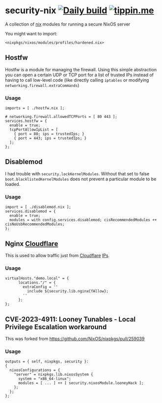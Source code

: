 # security-nix [![Daily build](https://github.com/fiksn/security-nix/actions/workflows/daily.yml/badge.svg)](https://github.com/fiksn/security-nix/actions/workflows/daily.yml) [![tippin.me](https://badgen.net/badge/%E2%9A%A1%EF%B8%8Ftippin.me/@fiksn/F0918E)](https://tippin.me/@fiksn)
A collection of [nix](https://nixos.org/) modules for running a secure NixOS server

You might want to import:
```
<nixpkgs/nixos/modules/profiles/hardened.nix>
```

## Hostfw

Hostfw is a module for managing the firewall. Using this simple abstraction you can open a certain UDP or TCP port for a list of trusted IPs instead of
having to call low-level code (like directly calling `iptables` or modifying `networking.firewall.extraCommands`)

### Usage

```
imports = [ ./hostfw.nix ];

# networking.firewall.allowedTCPPorts = [ 80 443 ];
services.hostfw = {
  enable = true;
  tcpPortAllowIpList = [
    { port = 80; ips = trustedIps; }
    { port = 443; ips = trustedIps; }
  ];
};
```

## Disablemod

I had trouble with `security.lockKernelModules`. Without that set to false `boot.blacklistedKernelModules` does not prevent
a particular module to be loaded.

### Usage

```
import = [ ./disablemod.nix ];
services.disablemod = {
  enable = true;
  modules = with config.services.disablemod; cisRecommendedModules ++ cisNoUsbRecommendedModules;
};
```

## Nginx [Cloudflare](https://www.cloudflare.com/)

This is used to allow traffic just from [Cloudflare](https://www.cloudflare.com/) [IPs](https://www.cloudflare.com/ips/).

### Usage

```
virtualHosts."demo.local" = {
      locations."/" = {
        extraConfig = ''
          include ${security.lib.nginxCfAllow};
        ''
      };
};
```

## CVE-2023-4911: Looney Tunables - Local Privilege Escalation workaround

This was forked from https://github.com/NixOS/nixpkgs/pull/259039

### Usage

```
outputs = { self, nixpkgs, security }:
{
  nixosConfigurations = {
    "server" = nixpkgs.lib.nixosSystem {
      system = "x86_64-linux";
      modules = [ ... ] ++ [ security.nixosModule.looneyHack ];
    };
  };
};
```
